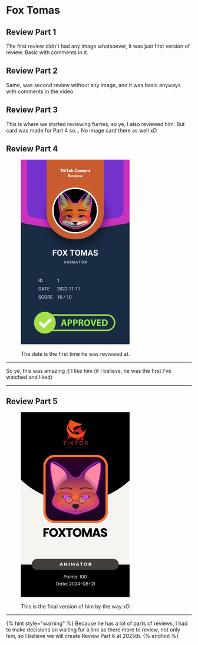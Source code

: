 # Fox Tomas

## Review Part 1

The first review didn't had any image whatsoever, it was just first version of review. Basic with comments in it.

## Review Part 2

Same, was second review without any image, and it was basic anyways with comments in the video.

## Review Part 3

This is where we started reviewing furries, so ye, I also reviewed him. But card was made for Part 4 so... No image card there as well xD

## Review Part 4

<figure><img src="../.gitbook/assets/TikTok Review Card - Fox Tomas.png" alt="" width="295"><figcaption><p>The date is the first time he was reviewed at.</p></figcaption></figure>

***

So ye, this was amazing ;) I like him (if I believe, he was the first I've watched and liked)

***

## Review Part 5

<figure><img src="../.gitbook/assets/TikTok Review Card 2 - foxtomas.png" alt="" width="295"><figcaption><p>This is the final version of him by the way xD</p></figcaption></figure>

***

{% hint style="warning" %}
Because he has a lot of parts of reviews, I had to make decisions on waiting for a line as there more to review, not only him, so I believe we will create Review Part 6 at 2025th.
{% endhint %}
